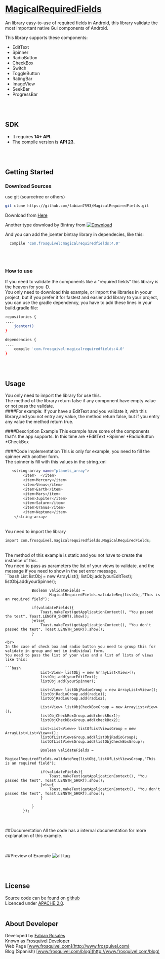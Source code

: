 # [MagicalRequiredFields](https://github.com/fabian7593/MagicalRequiredFields)

An library easy-to-use of required fields in Android, this library validate the most important native Gui components of Android.

This library supports these components:<br>
* EditText<br>
* Spinner<br>
* RadioButton<br>
* CheckBox<br>
* Switch<br>
* ToggleButton<br>
* RatingBar<br>
* ImageView<br>
* SeekBar<br>
* ProgressBar<br>

<br><br>

## SDK
* It requires **14+ API**.
* The compile version is **API 23**.

<br><br>

## Getting Started

### Download Sources
use git (sourcetree or others)

```bash
git clone https://github.com/fabian7593/MagicalRequiredFields.git
```

Download from [Here](https://github.com/fabian7593/MagicalRequiredFields/zipball/master)

Another type download by Bintray from [ ![Download](https://api.bintray.com/packages/fabian7593/maven/MagicalRequiredFields/images/download.svg) ](https://bintray.com/fabian7593/maven/MagicalRequiredFields/_latestVersion)

And you can add the jcenter bintray library in dependecies, like this:
```bash
  compile 'com.frosquivel:magicalrequiredfields:4.0'
```

<br><br>
### How to use

If you need to validate the components like a "required fields" this library is the heaven for you :D.<br>
You only need to download this example, or import the libraries in yoour project, but if you prefer it for fastest and easier add library to your project, you can use the gradle dependency, you have to add these lines in your build.gradle file:

```bash
repositories {
....
    jcenter()
}

dependencies {
....
    compile 'com.frosquivel:magicalrequiredfields:4.0'
}
```

<br><br>
## Usage
You only need to import the library for use this.<br>
The method of the library return false if any component have empty value or not pass the validate.
<br>
####For example:
If your have a EditText and you validate it, with this library,and you not entry any value, the method return false, but if you entry any value the method return true.<br>

####Description Example
This example have some of the components that's the app supports. In this time are 
*EditText
*Spinner
*RadioButton
*CheckBox 


####Code Implementation
This is only for example, you need to fill the spinner with another form.
<br>
The spinner is fill with this values in the string.xml
```bash
   <string-array name="planets_array">
        <item>  </item>
        <item>Mercury</item>
        <item>Venus</item>
        <item>Earth</item>
        <item>Mars</item>
        <item>Jupiter</item>
        <item>Saturn</item>
        <item>Uranus</item>
        <item>Neptune</item>
    </string-array>
```

<br>
You need to import the library

```bash
import com.frosquivel.magicalrequiredfields.MagicalRequiredFields;
```

<br>
The method of this example is static and you not have to create the instance of this.<br>
You need to pass as parameters the list of your views to validate, and the message if you need to show in the set error message.<br>
```bash
                List<View> listObj = new ArrayList<View>();
                listObj.add(yourEditText);
                listObj.add(yourSpinner);

                Boolean validateFields =
                        MagicalRequiredFields.validateReq(listObj,"This is an required field");

                if(validateFields){
                    Toast.makeText(getApplicationContext(), "You passed the test", Toast.LENGTH_SHORT).show();
                }else{
                    Toast.makeText(getApplicationContext(), "You don't passed the test", Toast.LENGTH_SHORT).show();
                }
```
<br>
In the case of check box and radio button you need to group this for validate in group and not in individual form. 
You need to pass the list of your vies and a list of lists of views like this:

```bash
                List<View> listObj = new ArrayList<View>();
                listObj.add(yourEditText);
                listObj.add(yourSpinner);

                List<View> listObjRadioGroup = new ArrayList<View>();
                listObjRadioGroup.add(radio1);
                listObjRadioGroup.add(radio2);

                List<View> listObjCheckBoxGroup = new ArrayList<View>();
                listObjCheckBoxGroup.add(checkBox1);
                listObjCheckBoxGroup.add(checkBox2);

                List<List<View>> listOfListViewsGroup = new ArrayList<List<View>>();
                listOfListViewsGroup.add(listObjRadioGroup);
                listOfListViewsGroup.add(listObjCheckBoxGroup);

                Boolean validateFields =
                        MagicalRequiredFields.validateReq(listObj,listOfListViewsGroup,"This is an required field");

                if(validateFields){
                    Toast.makeText(getApplicationContext(), "You passed the test", Toast.LENGTH_SHORT).show();
                }else{
                    Toast.makeText(getApplicationContext(), "You don't passed the test", Toast.LENGTH_SHORT).show();
                }

            }
        });
```

<br><br>
##Documentation
All the code has a internal documentation for more explanation of this example.

<br><br>
##Preview of Example
![alt tag](https://github.com/fabian7593/Scroll-Infinite-ListView-Plugin/blob/master/video.gif)


<br><br>
## License
Source code can be found on [github](https://github.com/fabian7593/MagicalRequiredFields)<br>
Licenced under [APACHE 2.0](http://www.apache.org/licenses/LICENSE-2.0).
<br><br>

## About Developer
Developed by [Fabian Rosales](http://www.frosquivel.com)<br>
Known as [Frosquivel Developer](http://www.frosquivel.com)<br>
Web Page [www.frosquivel.com](http://www.frosquivel.com)<br>
Blog (Spanish) [www.frosquivel.com/blog](http://www.frosquivel.com/blog)<br>


